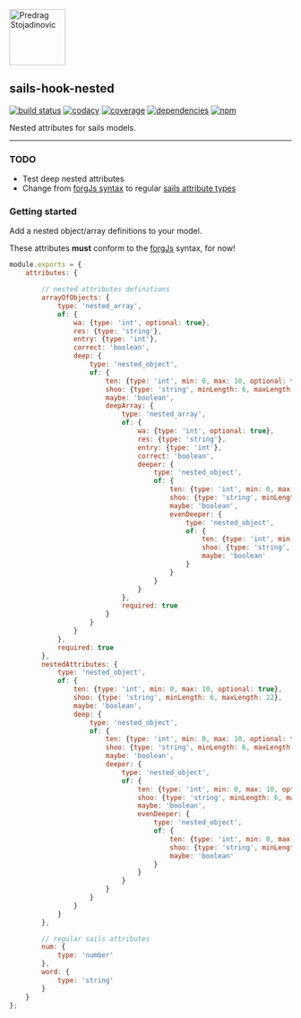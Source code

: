 <a href="http://stojadinovic.net">
  <img alt="Predrag Stojadinovic" src="https://en.stojadinovic.net/assets/images/logo-128x128-88.jpg" width="100">
</a>

## sails-hook-nested
[![build status](https://img.shields.io/travis/cope/sails-hook-nested.svg?branch=master)](https://travis-ci.org/cope/sails-hook-nested)
[![codacy](https://img.shields.io/codacy/grade/60322e02d8df469893dbb8c0a89e5cc8.svg)](https://www.codacy.com/project/cope/sails-hook-nested/dashboard)
[![coverage](https://img.shields.io/coveralls/github/cope/sails-hook-nested/master.svg)](https://coveralls.io/github/cope/sails-hook-nested?branch=master)
[![dependencies](https://david-dm.org/cope/sails-hook-nested.svg)](https://www.npmjs.com/package/sails-hook-nested)
[![npm](https://img.shields.io/npm/dt/sails-hook-nested.svg)](https://www.npmjs.com/package/sails-hook-nested)

Nested attributes for sails models.

---

### TODO
* Test deep nested attributes
* Change from [forgJs syntax](https://github.com/oussamahamdaoui/forgJs) to regular [sails attribute types](https://sailsjs.com/documentation/concepts/models-and-orm/attributes)

### Getting started

Add a nested object/array definitions to your model.

These attributes **must** conform to the [forgJs](https://github.com/oussamahamdaoui/forgJs) syntax, for now!

```js
module.exports = {
	attributes: {

		// nested attributes definitions
		arrayOfObjects: {
			type: 'nested_array',
			of: {
				wa: {type: 'int', optional: true},
				res: {type: 'string'},
				entry: {type: 'int'},
				correct: 'boolean',
				deep: {
					type: 'nested_object',
					of: {
						ten: {type: 'int', min: 0, max: 10, optional: true},
						shoo: {type: 'string', minLength: 6, maxLength: 22},
						maybe: 'boolean',
						deepArray: {
							type: 'nested_array',
							of: {
								wa: {type: 'int', optional: true},
								res: {type: 'string'},
								entry: {type: 'int'},
								correct: 'boolean',
								deeper: {
									type: 'nested_object',
									of: {
										ten: {type: 'int', min: 0, max: 10, optional: true},
										shoo: {type: 'string', minLength: 6, maxLength: 22},
										maybe: 'boolean',
										evenDeeper: {
											type: 'nested_object',
											of: {
												ten: {type: 'int', min: 0, max: 10, optional: true},
												shoo: {type: 'string', minLength: 6, maxLength: 22},
												maybe: 'boolean'
											}
										}
									}
								}
							},
							required: true
						}
					}
				}
			},
			required: true
		},
		nestedAttributes: {
			type: 'nested_object',
			of: {
				ten: {type: 'int', min: 0, max: 10, optional: true},
				shoo: {type: 'string', minLength: 6, maxLength: 22},
				maybe: 'boolean',
				deep: {
					type: 'nested_object',
					of: {
						ten: {type: 'int', min: 0, max: 10, optional: true},
						shoo: {type: 'string', minLength: 6, maxLength: 22},
						maybe: 'boolean',
						deeper: {
							type: 'nested_object',
							of: {
								ten: {type: 'int', min: 0, max: 10, optional: true},
								shoo: {type: 'string', minLength: 6, maxLength: 22},
								maybe: 'boolean',
								evenDeeper: {
									type: 'nested_object',
									of: {
										ten: {type: 'int', min: 0, max: 10, optional: true},
										shoo: {type: 'string', minLength: 6, maxLength: 22},
										maybe: 'boolean'
									}
								}
							}
						}
					}
				}
			}
		},

		// regular sails attributes
		num: {
			type: 'number'
		},
		word: {
			type: 'string'
		}
	}
};